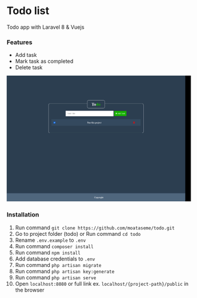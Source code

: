 # Todo list
Todo app with Laravel 8 & Vuejs

### Features
- Add task
- Mark task as completed
- Delete task

![Todo](screenshot.png)

### Installation

1. Run command `git clone https://github.com/moataseme/todo.git`
2. Go to project folder (todo) or Run command `cd todo`
3. Rename `.env.example` to `.env`
4. Run command `composer install`
5. Run command `npm install`
6. Add database credentials to `.env`
7. Run command `php artisan migrate`
8. Run command `php artisan key:generate`
9. Run command `php artisan serve`
10. Open `localhost:8080` or full link ex. `localhost/{project-path}/public` in the browser
